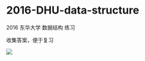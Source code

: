 # 2016-DHU-data-structure
2016 东华大学 数据结构 练习

收集答案，便于复习

![](http://github-10067061.cos.myqcloud.com/huaji.jpg)
